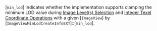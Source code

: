 [`min_lod`] indicates whether the implementation
supports clamping the minimum LOD value during
[Image Level(s) Selection](https://www.khronos.org/registry/vulkan/specs/1.3-extensions/html/vkspec.html#textures-image-level-selection) and
[Integer Texel Coordinate
Operations](https://www.khronos.org/registry/vulkan/specs/1.3-extensions/html/vkspec.html#textures-integer-coordinate-operations) with a given [`ImageView`] by
[`ImageViewMinLodCreateInfoEXT`]::[`min_lod`].